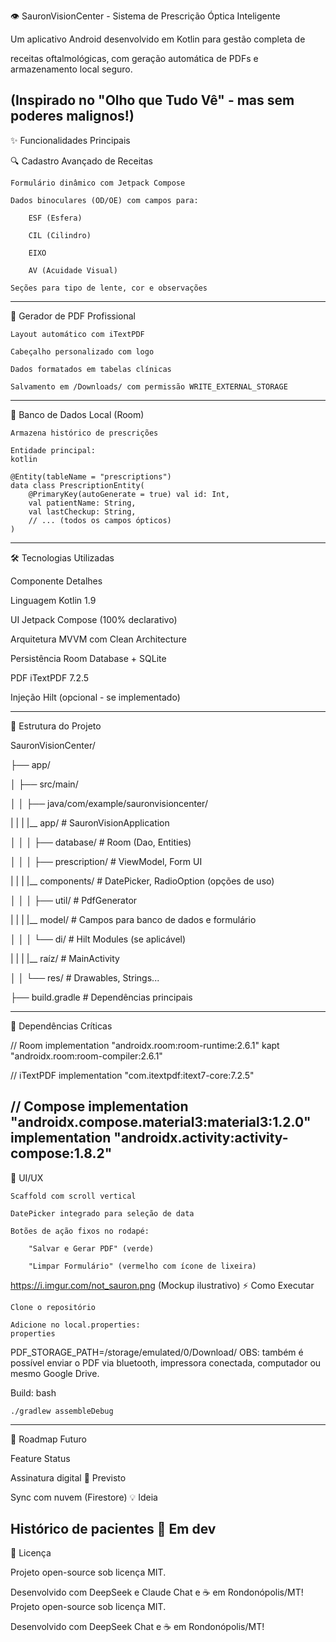 👁️ SauronVisionCenter - Sistema de Prescrição Óptica Inteligente

Um aplicativo Android desenvolvido em Kotlin para gestão completa de 

receitas oftalmológicas, com geração automática de PDFs e armazenamento local seguro.

(Inspirado no "Olho que Tudo Vê" - mas sem poderes malignos!)
-------------------------------------------------------------------------------------------------------------------------------------------------------------
✨ Funcionalidades Principais

🔍 Cadastro Avançado de Receitas

    Formulário dinâmico com Jetpack Compose

    Dados binoculares (OD/OE) com campos para:

        ESF (Esfera)

        CIL (Cilindro)

        EIXO

        AV (Acuidade Visual)

    Seções para tipo de lente, cor e observações
-------------------------------------------------------------------------------------------------------------------------------------------------------------
📄 Gerador de PDF Profissional

    Layout automático com iTextPDF

    Cabeçalho personalizado com logo

    Dados formatados em tabelas clínicas

    Salvamento em /Downloads/ com permissão WRITE_EXTERNAL_STORAGE
-------------------------------------------------------------------------------------------------------------------------------------------------------------
💾 Banco de Dados Local (Room)

    Armazena histórico de prescrições

    Entidade principal:
    kotlin

    @Entity(tableName = "prescriptions")
    data class PrescriptionEntity(
        @PrimaryKey(autoGenerate = true) val id: Int,
        val patientName: String,
        val lastCheckup: String,
        // ... (todos os campos ópticos)
    )
-------------------------------------------------------------------------------------------------------------------------------------------------------------
🛠️ Tecnologias Utilizadas

Componente	    Detalhes

Linguagem	      Kotlin 1.9

UI	            Jetpack Compose (100% declarativo)

Arquitetura	    MVVM com Clean Architecture

Persistência	  Room Database + SQLite

PDF	iTextPDF    7.2.5

Injeção	        Hilt (opcional - se implementado)

-------------------------------------------------------------------------------------------------------------------------------------------------------------
📂 Estrutura do Projeto

SauronVisionCenter/

├── app/

│   ├── src/main/

│   │   ├── java/com/example/sauronvisioncenter/

|   |   |   |__ app/            # SauronVisionApplication

│   │   │   ├── database/       # Room (Dao, Entities)

│   │   │   ├── prescription/   # ViewModel, Form UI

|   |   |   |__ components/     # DatePicker, RadioOption (opções de uso)

│   │   │   ├── util/           # PdfGenerator

|   |   |   |__ model/          # Campos para banco de dados e formulário

│   │   │   └── di/             # Hilt Modules (se aplicável)

|   |   |   |__ raíz/           # MainActivity

│   │   └── res/                # Drawables, Strings...

├── build.gradle                # Dependências principais

-------------------------------------------------------------------------------------------------------------------------------------------------------------
🔧 Dependências Críticas

// Room
implementation "androidx.room:room-runtime:2.6.1"
kapt "androidx.room:room-compiler:2.6.1"

// iTextPDF
implementation "com.itextpdf:itext7-core:7.2.5"

// Compose
implementation "androidx.compose.material3:material3:1.2.0"
implementation "androidx.activity:activity-compose:1.8.2"
-------------------------------------------------------------------------------------------------------------------------------------------------------------
🎨 UI/UX

    Scaffold com scroll vertical

    DatePicker integrado para seleção de data

    Botões de ação fixos no rodapé:

        "Salvar e Gerar PDF" (verde)

        "Limpar Formulário" (vermelho com ícone de lixeira)

https://i.imgur.com/not_sauron.png (Mockup ilustrativo)
⚡ Como Executar

    Clone o repositório

    Adicione no local.properties:
    properties

PDF_STORAGE_PATH=/storage/emulated/0/Download/
OBS: também é possível enviar o PDF via bluetooth, impressora conectada, computador ou mesmo Google Drive.

Build:
bash

    ./gradlew assembleDebug
-----------------------------------------------------------------------------
🔮 Roadmap Futuro

Feature	                      Status

Assinatura digital	         🚀 Previsto

Sync com nuvem (Firestore)	💡 Ideia

Histórico de pacientes	    🔄 Em dev
-----------------------------------------------------------------------------
📜 Licença

Projeto open-source sob licença MIT.

Desenvolvido com DeepSeek e Claude Chat e ☕ em Rondonópolis/MT!
Projeto open-source sob licença MIT.

Desenvolvido com DeepSeek Chat e ☕ em Rondonópolis/MT!
